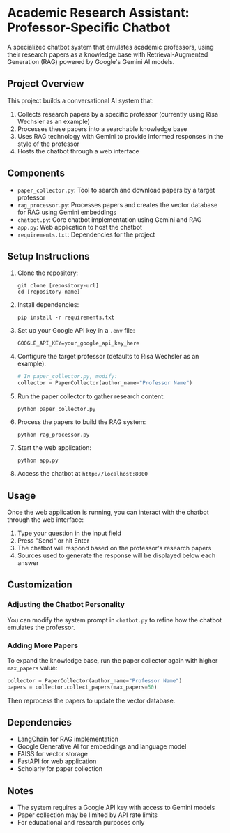 # Academic Research Assistant: Professor-Specific Chatbot

A specialized chatbot system that emulates academic professors, using their research papers as a knowledge base with Retrieval-Augmented Generation (RAG) powered by Google's Gemini AI models.

## Project Overview

This project builds a conversational AI system that:
1. Collects research papers by a specific professor (currently using Risa Wechsler as an example)
2. Processes these papers into a searchable knowledge base
3. Uses RAG technology with Gemini to provide informed responses in the style of the professor
4. Hosts the chatbot through a web interface

## Components

- `paper_collector.py`: Tool to search and download papers by a target professor
- `rag_processor.py`: Processes papers and creates the vector database for RAG using Gemini embeddings
- `chatbot.py`: Core chatbot implementation using Gemini and RAG
- `app.py`: Web application to host the chatbot
- `requirements.txt`: Dependencies for the project

## Setup Instructions

1. Clone the repository:
   ```
   git clone [repository-url]
   cd [repository-name]
   ```

2. Install dependencies:
   ```
   pip install -r requirements.txt
   ```

3. Set up your Google API key in a `.env` file:
   ```
   GOOGLE_API_KEY=your_google_api_key_here
   ```

4. Configure the target professor (defaults to Risa Wechsler as an example):
   ```python
   # In paper_collector.py, modify:
   collector = PaperCollector(author_name="Professor Name")
   ```

5. Run the paper collector to gather research content:
   ```
   python paper_collector.py
   ```

6. Process the papers to build the RAG system:
   ```
   python rag_processor.py
   ```

7. Start the web application:
   ```
   python app.py
   ```

8. Access the chatbot at `http://localhost:8000`

## Usage

Once the web application is running, you can interact with the chatbot through the web interface:

1. Type your question in the input field
2. Press "Send" or hit Enter
3. The chatbot will respond based on the professor's research papers
4. Sources used to generate the response will be displayed below each answer

## Customization

### Adjusting the Chatbot Personality

You can modify the system prompt in `chatbot.py` to refine how the chatbot emulates the professor.

### Adding More Papers

To expand the knowledge base, run the paper collector again with higher `max_papers` value:

```python
collector = PaperCollector(author_name="Professor Name")
papers = collector.collect_papers(max_papers=50)
```

Then reprocess the papers to update the vector database.

## Dependencies

- LangChain for RAG implementation
- Google Generative AI for embeddings and language model
- FAISS for vector storage
- FastAPI for web application
- Scholarly for paper collection

## Notes

- The system requires a Google API key with access to Gemini models
- Paper collection may be limited by API rate limits
- For educational and research purposes only 